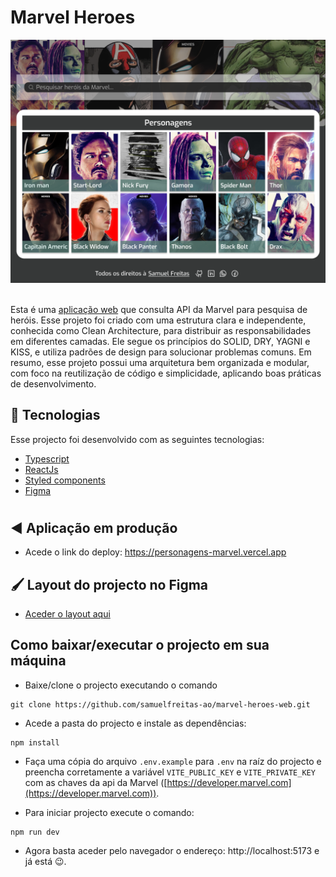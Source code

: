 # Marvel Heroes

<img src="./.github/preview.png">
<br />
<br />

Esta é uma [aplicação web](https://personagens-marvel.vercel.app) que consulta API da Marvel para pesquisa de heróis. Esse projeto foi criado com uma estrutura clara e independente, conhecida como Clean Architecture, para distribuir as responsabilidades em diferentes camadas. Ele segue os princípios do SOLID, DRY, YAGNI e KISS, e utiliza padrões de design para solucionar problemas comuns. Em resumo, esse projeto possui uma arquitetura bem organizada e modular, com foco na reutilização de código e simplicidade, aplicando boas práticas de desenvolvimento.

## 🚀 Tecnologias

Esse projecto foi desenvolvido com as seguintes tecnologias:

- [Typescript](https://www.typescriptlang.org/)
- [ReactJs](https://react.dev)
- [Styled components](https://styled-components.com/)
- [Figma](https://www.figma.com/)
#

## ◀️ Aplicação em produção
- Acede o link do deploy: https://personagens-marvel.vercel.app


## 🖌️ Layout do projecto no Figma
- [Aceder o layout aqui](https://www.figma.com/file/pCC3rcX8rC7y2I0s7LT9WN/Marvel-heroes?type=design&t=LZ6fyOm8sUxojPBA-0)


## Como baixar/executar o projecto em sua máquina

- Baixe/clone o projecto executando o comando 
```
git clone https://github.com/samuelfreitas-ao/marvel-heroes-web.git
```

- Acede a pasta do projecto e instale as dependências: 
```
npm install
```

- Faça uma cópia do arquivo `.env.example` para `.env` na raíz do projecto e preencha corretamente a variável `VITE_PUBLIC_KEY` e `VITE_PRIVATE_KEY` com as chaves da api da Marvel ([https://developer.marvel.com](https://developer.marvel.com)).

- Para iniciar projecto execute o comando: 
```
npm run dev
``` 
- Agora basta aceder pelo navegador o endereço: http://localhost:5173 e já está 😉.